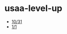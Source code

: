 # usaa-level-up

- [10/31](https://github.com/katiehoesley/usaa-level-up/blob/master/data-structures.md)
- [1/1](https://github.com/katiehoesley/usaa-level-up/blob/master/higher-order-functions.md)
